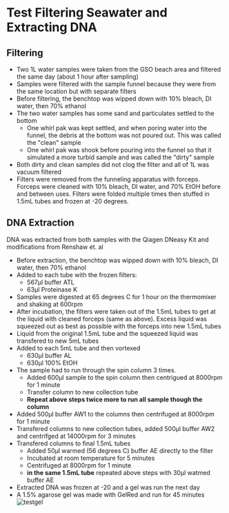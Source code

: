 # Test Filtering Seawater and Extracting DNA

## Filtering
- Two 1L water samples were taken from the GSO beach area and filtered the same day (about 1 hour after sampling)
- Samples were filtered with the sample funnel because they were from the same location but with separate filters
- Before filtering, the benchtop was wipped down with 10% bleach, DI water, then 70% ethanol 
- The two water samples has some sand and particulates settled to the bottom
    * One whirl pak was kept settled, and when poring water into the funnel, the debris at the bottom was not poured out. This was called the "clean" sample
    * One whirl pak was shook before pouring into the funnel so that it simulated a more turbid sample and was called the "dirty" sample
- Both dirty and clean samples did not clog the filter and all of 1L was vacuum filtered
- Filters were removed from the funneling apparatus with forceps. Forceps were cleaned with 10% bleach, DI water, and 70% EtOH before and between uses. Filters were folded multiple times then stuffed in 1.5mL tubes and frozen at -20 degrees.

## DNA Extraction
DNA was extracted from both samples with the Qiagen DNeasy Kit and modifications from Renshaw et. al
- Before extraction, the benchtop was wipped down with 10% bleach, DI water, then 70% ethanol
- Added to each tube with the frozen filters:
    * 567µl buffer ATL
    * 63µl Proteinase K
- Samples were digested at 65 degrees C for 1 hour on the thermomixer and shaking at 600rpm
- After incubation, the filters were taken out of the 1.5mL tubes to get at the liquid with cleaned forceps (same as above). Excess liquid was squeezed out as best as possible with the forceps into new 1.5mL tubes
- Liquid from the original 1.5mL tube and the squeezed liquid was transfered to new 5mL tubes
- Added to each 5mL tube and then vortexed
    * 630µl buffer AL
    * 630µl 100% EtOH
- The sample had to run through the spin column 3 times. 
    * Added 600µl sample to the spin column then centrigued at 8000rpm for 1 minute
    * Transfer column to new collection tube
    * **Repeat above steps twice more to run all sample though the column**
- Added 500µl buffer AW1 to the columns then centrifuged at 8000rpm for 1 minute
- Transfered columns to new collection tubes, added 500µl buffer AW2 and centrifged at 14000rpm for 3 minutes
- Transfered columns to final 1.5mL tubes
    * Added 50µl warmed (56 degrees C) buffer AE directly to the filter
    * Incubated at room temperature for 5 minutes
    * Centrifuged at 8000rpm for 1 minute
    * **in the same 1.5mL tube** repeated above steps with 30µl watmed buffer AE
- Extracted DNA was frozen at -20 and a gel was run the next day
- A 1.5% agarose gel was made with GelRed and run for 45 minutes 
![testgel](images/eDNA_test_gel.jpg "gel")







